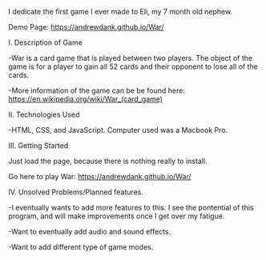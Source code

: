 I dedicate the first game I ever made to Eli, my 7 month old nephew.

Demo Page: https://andrewdank.github.io/War/

I. Description of Game

-War is a card game that is played between two players. The object of the game is 
for a player to gain all 52 cards and their opponent to lose all of the cards.

-More information of the game can be be found here: https://en.wikipedia.org/wiki/War_(card_game)

II. Technologies Used

-HTML, CSS, and JavaScript. Computer used was a Macbook Pro.

III. Getting Started

Just load the page, because there is nothing really to install.

Go here to play War: https://andrewdank.github.io/War/

IV. Unsolved Problems/Planned features. 

-I eventually wants to add more features to this. I see the pontential
of this program, and will make improvements once I get over my fatigue.

-Want to eventually add audio and sound effects. 

-Want to add different type of game modes.


